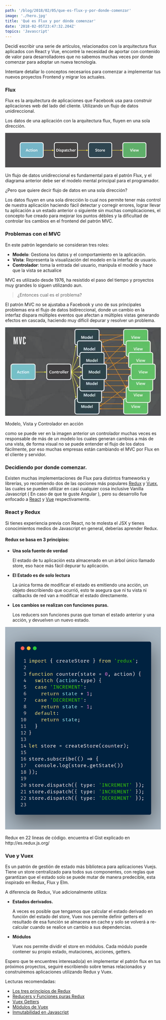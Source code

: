 ```yaml
---
path: '/blog/2018/02/05/que-es-flux-y-por-donde-comenzar'
image: './hero.jpg'
title: 'Qué es Flux y por dónde comenzar'
date: '2018-02-05T23:47:32.204Z'
topics: 'Javascript'
---
```


Decidí escribir una serie de artículos, relacionados con la arquitectura flux aplicados con React y Vue, encontré la necesidad de aportar con contenido de valor para desarrolladores que no sabemos muchas veces por donde comenzar para adoptar un nueva tecnología.

Intentare detallar lo conceptos necesarios para comenzar a implementar tus nuevos proyectos Frontend y migrar los actuales.

### Flux

Flux es la arquitectura de aplicaciones que Facebook usa para construir aplicaciones web del lado del cliente. Utilizando un flujo de datos unidireccional.

Los datos de una aplicación con la arquitectura flux, fluyen en una sola dirección.

![Diagrama flux](./diagrama-flux.png)

<figcaption>Un flujo de datos unidireccional es fundamental para el patrón Flux, y el diagrama anterior debe ser el modelo mental principal para el programador.</figcaption>

¿Pero que quiere decir flujo de datos en una sola dirección?

Los datos fluyen en una sola dirección lo cual nos permite tener más control de nuestra aplicación haciendo fácil detectar y corregir errores, lograr llevar tu aplicación a un estado anterior o siguiente sin muchas complicaciones, el concepto fue creado para mejorar los puntos débiles y la dificultad de controlar los cambios en el frontend del patrón MVC.

### Problemas con el MVC

En este patrón legendario se consideran tres roles:

- **Modelo**: Gestiona los datos y el comportamiento en la aplicación.
- **Vista**: Representa la visualización del modelo en la interfaz de usuario.
- **Controlador**: toma la entrada del usuario, manipula el modelo y hace que la vista se actualice

MVC es utilizado desde 1976, ha resistido el paso del tiempo y proyectos muy grandes lo siguen utilizando aun.

> ¿Entonces cual es el problema?

El patrón MVC no se ajustaba a Facebook y uno de sus principales problemas era el flujo de datos bidireccional, donde un cambio en la interfaz dispara múltiples eventos que afectan a múltiples vistas generando efectos en cascada, haciendo muy difícil depurar y resolver un problema.

![Diagrama mvc](./diagrama-mvc.png)

<figcaption>Modelo, Vista y Controlador en acción</figcaption>

como se puede ver en la imagen anterior un controlador muchas veces es responsable de más de un modelo los cuales generan cambios a más de una vista, de forma visual no se puede entender el flujo de los datos fácilmente, por eso muchas empresas están cambiando el MVC por Flux en el cliente y servidor.

### Decidiendo por donde comenzar.

Existen muchas implementaciones de Flux para distintos frameworks y librerías, yo recomiendo dos de las opciones más populares [Redux](http://es.redux.js.org/) y [Vuex](https://vuex.vuejs.org/en/intro.html), las cuales se pueden utilizar en casi cualquier cosa inclusive Vanilla Javascript ( En caso de que te guste Angular ), pero su desarrollo fue enfocado a [React](https://es.reactjs.org/) y [Vue](https://es-vuejs.github.io/vuejs.org/v2/guide/) respectivamente.

### React y Redux

Si tienes experiencia previa con React, no te molesta el JSX y tienes conocimientos medios de Javascript en general, deberías aprender Redux.

#### Redux se basa en 3 principios:

- **Una sola fuente de verdad**

  El estado de tu aplicación esta almacenado en un árbol único llamado store, eso hace más fácil depurar tu aplicación.

- **El Estado es de solo lectura**

  La única forma de modificar el estado es emitiendo una acción, un objeto describiendo que ocurrió, esto te asegura que ni tu vista ni callbacks de red van a modificar el estado directamente.

- **Los cambios se realizan con funciones puras.**

  Los reducers son funciones puras que toman el estado anterior y una acción, y devuelven un nuevo estado.

![Redux en poca lineas](./redux-poca-lineas.png)

<figcaption>
Redux en 22 lineas de código. encuentra el Gist explicado en http://es.redux.js.org/
</figcaption>

### Vue y Vuex

Es un patrón de gestión de estado más biblioteca para aplicaciones Vuejs. Tiene un store centralizado para todos sus componentes, con reglas que garantizan que el estado solo se puede mutar de manera predecible, esta inspirado en Redux, Flux y Elm.

A diferencia de Redux, Vue adicionalmente utiliza:

- **Estados derivados.**

  A veces es posible que tengamos que calcular el estado derivado en función del estado del store, Vuex nos permite definir getters el resultado de esa función se almacena en cache y solo se volverá a re-calcular cuando se realice un cambio a sus dependencias.

- **Módulos**

  Vuex nos permite dividir el store en módulos. Cada módulo puede contener su propio estado, mutaciones, acciones, getters.

Espero que te encuentres interesado(a) en implementar el patrón flux en tus próximos proyectos, seguiré escribiendo sobre temas relacionados y construiremos aplicaciones utilizando Redux y Vuex.

Lecturas recomendadas:

- [Los tres principios de Redux](http://es.redux.js.org/docs/introduccion/tres-principios.html)
- [Reducers y Funciones puras Redux](http://es.redux.js.org/docs/basico/reducers.html)
- [Vuex Getters](https://vuex.vuejs.org/guide/getters.html)
- [Módulos de Vuex](https://vuex.vuejs.org/guide/modules.html)
- [Inmutabilidad en Javascript](https://medium.com/entendiendo-javascript/wip-immutabilidad-en-javascript-todo-a-cambiado-d3d4dc3f997)
